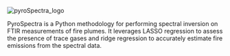 ![pyroSpectra_logo](https://github.com/EkulRF/PyroSpectra/assets/87760589/c98a3f66-c801-4651-ae5b-2e5dfd6d4224)

PyroSpectra is a Python methodology for performing spectral inversion on FTIR measurements of fire plumes. It leverages LASSO regression to assess the presence of trace gases and ridge regression to accurately estimate fire emissions from the spectral data.
